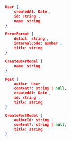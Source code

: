 ```json
User {
	createdAt: Date ,
	id: string ,
	name: string 
}
```

```json
ErrorFormat {
	detail: string ,
	internalCode: number ,
	title: string 
}
```

```json
CreateUserModel {
	name: string 
}
```

```json
Post {
	author: User ,
	content?: string | null,
	createdAt: Date ,
	id: string ,
	title: string 
}
```

```json
CreatePostModel {
	authorId: string ,
	content?: string | null,
	title: string 
}
```